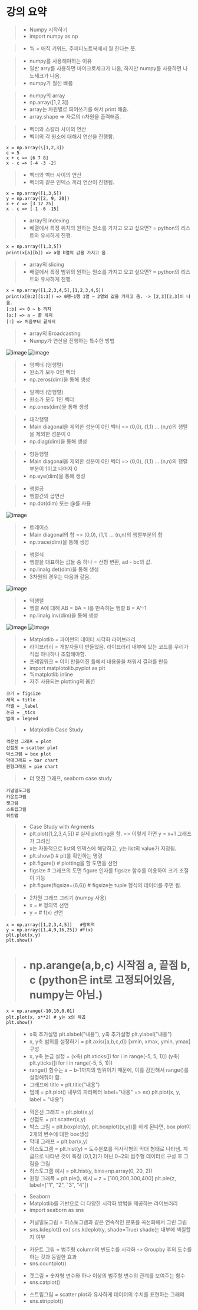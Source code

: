 # 강의 요약

> * Numpy 시작하기
> * import numpy as np

> * % = 매직 키워드, 주피터노트북에서 뭘 한다는 뜻.

> * numpy를 사용해야하는 이유
> * 일반 arry를 사용하면 마이크로세크가 나옴, 하지만 numpy를 사용하면 나노세크가 나옴.
> * numpy가 훨신 빠름

> * numpy의 array
> * np.array(\[1,2,3])
> * array는 차원별로 띄어쓰기를 해서 print 해줌.
> * array.shape => 자료의 n차원을 출력해줌.

> * 벡터와 스칼라 사이의 연산
> * 벡터의 각 원소에 대해서 연산을 진행함.
```
x = np.array(\[1,2,3])
c = 5
x + c => [6 7 8]
x - c => [-4 -3 -2]
```

> * 벡터와 벡터 사이의 연산
> * 벡터의 같은 인덱스 끼리 연산이 진행됨.
```
x = np.array([1,3,5])
y = np.array([2, 9, 20])
x + c => [3 12 25]
x - c => [-1 -6 -15]
```

> * array의 indexing
> * 배열에서 특정 위치의 원하는 원소를 가지고 오고 싶으면? = python의 리스트와 유사하게 진행.
```
x = np.array([1,3,5])
print(x[a][b]) => a행 b열의 값을 가지고 옴.
```


> * array의 slicing
> * 배열에서 특정 범위의 원하는 원소를 가지고 오고 싶으면? = python의 리스트와 유사하게 진행.
```
x = np.array([1,2,3,4,5],[1,2,3,4,5])
print(x[0:2][1:3]) => 0행~1행 1열 ~ 2열의 값을 가지고 옴. -> [2,3][2,3]이 나옴.
[:b] => 0 ~ b 까지
[a:] => a ~ 끝 까지
[:] => 처음부터 끝까지
```

> * array의 Broadcasting
> * Numpy가 연산을 진행하는 특수한 방법

![image](https://user-images.githubusercontent.com/55529455/162666047-81a84462-72a5-4630-a7ae-ac26f118790c.png)
![image](https://user-images.githubusercontent.com/55529455/162666092-c92eca33-1f83-4a69-93cb-c763b7d5def5.png)

> * 영벡터 (영행렬)
> * 원소가 모두 0인 벡터
> * np.zeros(dim)을 통해 생성

> * 일벡터 (영행렬)
> * 원소가 모두 1인 벡터
> * np.ones(dim)을 통해 생성

> * 대각행렬
> * Main diagonal을 제외한 성분이 0인 벡터 => (0,0), (1,1) ... (n,n)의 행렬을 제외한 성분이 0
> * np.diag(dim)을 통해 생성

> * 항등행렬
> * Main diagonal을 제외한 성분이 0인 벡터 => (0,0), (1,1) ... (n,n)의 행렬부분이 1이고 나머지 0
> * np.eye(dim)을 통해 생성

> * 행렬곱
> * 행렬간의 곱연산
> * np.dot(dim) 또는 @를 사용

![image](https://user-images.githubusercontent.com/55529455/162685686-b7e6afc8-3341-4cde-a06f-8be412622387.png)

> * 트레이스
> * Main diagonal의 합 => (0,0), (1,1) ... (n,n)의 행렬부분의 합
> * np.trace(dim)을 통해 생성

> * 행렬식
> * 행렬을 대표하는 값들 중 하나 = 선형 변환, ad - bc의 값.
> * np.linalg.det(dim)을 통해 생성
> * 3차원의 경우는 다음과 같음.

![image](https://user-images.githubusercontent.com/55529455/162685994-5dccae07-2c9c-4930-82a5-a9d80ac3c516.png)

> * 역행렬
> * 행렬 A에 대해 AB = BA = I를 만족하는 행렬 B = A^-1
> * np.linalg.inv(dim)을 통해 생성

![image](https://user-images.githubusercontent.com/55529455/162686121-dd3e5a01-d12b-41ba-9c54-33503e9cc81c.png)
![image](https://user-images.githubusercontent.com/55529455/162686162-d7597189-3100-4b6e-b97c-907377d402c7.png)

> * Matplotlib = 파이썬의 데이터 시각화 라이브러리
> * 라이브러리 = 개발자들이 만들었음. 라이브러리 내부에 있는 코드를 우리가 직접 하나하나 조합해야함.
> * 프레임워크 = 이미 만들어진 틀에서 내용물을 채워서 결과를 만듬
> * import matplotolib.pyplot as plt
> * %matplotlib inline
> * 자주 사용되는 plotting의 옵션
```
크기 = figsize
제목 = title
라벨 = _label
눈금 = _tics
범례 = legend
```
> * Matplotlib Case Study
```
꺽은선 그래프 = plot
산점도 = scatter plot
박스그림 = box plot
막대그래프 = bar chart
원형그래프 = pie chart
```
> * 더 멋진 그래프, seaborn case study
```
커널밀도그림
카운트그림
캣그림
스트립그림
히트맵
```

> * Case Study with Argments
> * plt.plot(\[1,2,3,4,5]) # 실제 plotting을 함. => 이렇게 하면 y = x+1 그래프가 그려짐
> * x는 자동적으로 list의 인덱스에 해당하고, y는 list의 value가 지정됨.
> * plt.show() # plt를 확인하는 명령
> * plt.figure() # plotting을 할 도면을 선언
> * figsize # 그래프의 도면 figure 인자를 figsize 함수를 이용하여 크기 조절이 가능
> * plt.figure(figsize=(6,6)) # figsize는 tuple 형식의 데이터를 주면 됨.

> * 2차원 그래프 그리기 (numpy 사용)
> * x = # 정의역 선언
> * y = # f(x) 선언
```
x = np.array([1,2,3,4,5])   #정의역
y = np.array([1,4,9,16,25]) #f(x)
plt.plot(x,y)
plt.show()
```
> * # np.arange(a,b,c) 시작점 a, 끝점 b, c (python은 int로 고정되어있음, numpy는 아님.)
```
x = np.arange(-10,10,0.01) 
plt.plot(x, x**2) # y는 x의 제곱
plt.show()
```
> * x축 추가설명 plt.xlabel("내용"), y축 추가설명 plt.ylabel("내용")
> * x, y축 범위를 설정하기 = plt.axis(\[a,b,c,d]) \[xmin, xmax, ymin, ymax] 구성
> * x, y축 눈금 설정 = (x축) plt.xticks(\[i for i in range(-5, 5, 1)]) (y축) plt.yticks(\[i for i in range(-5, 5, 1)])
> * range() 함수는 a ~ b-1까지의 범위이기 때문에, 이를 감안해서 range()를 설정해줘야 함.
> * 그래프에 title = plt.title("내용")
> * 범례 = plt.plot() 내부의 파라메터 label="내용" => ex) plt.plot(x, y, label = "내용")

> * 꺽은선 그래프 = plt.plot(x,y)
> * 산점도 = plt.scatter(x,y)
> * 박스 그림 = plt.boxplot(y), plt.boxplot((x,y))를 하게 된다면, box plot이 2개의 변수에 대한 box생성
> * 막대 그래프 = plt.bar(x,y)
> * 히스토그램 = plt.hist(y) = 도수분포를 직사각형의 막대 형태로 나타냄. 계급으로 나타낸 것이 특징 (0,1,2)가 아닌 0~2의 범주형 데이터로 구성 후 그림을 그림
> * 히스토그램 예시 = plt.hist(y, bins=np.array(0, 20, 2))
> * 원형 그래픅 = plt.pie(), 예시 = z = \[100,200,300,400] plt.pie(z, label=\["1", "2", "3", "4"])

> * Seaborn
> * Matplotlib를 기반으로 더 다양한 시각화 방법을 제공하는 라이브러리
> * import seaborn as sns

> * 커널밀도그림 = 히스토그램과 같은 연속적인 분포를 곡선화해서 그린 그림
> * sns.kdeplot() ex) sns.kdeplot(y, shade=True) shade는 내부에 색칠할지 여부

> * 카운트 그림 = 범주형 column의 빈도수를 시각화 -> Groupby 후의 도수를 하는 것과 동일한 효과
> * sns.countplot()

> * 캣그림 = 숫자형 변수와 하나 이상의 범주형 변수의 관계를 보여주는 함수
> * sns.catplot()

> * 스트립그림 = scatter plot과 유사하게 데이터의 수치를 표현하는 그래피
> * sns.stripplot()






















